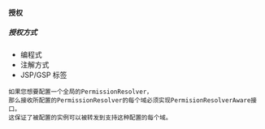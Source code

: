 #### 授权

##### 授权方式

- 编程式
- 注解方式
- JSP/GSP 标签

```text
如果您想要配置一个全局的PermissionResolver，
那么接收所配置的PermissionResolver的每个域必须实现PermisionResolverAware接口。
这保证了被配置的实例可以被转发到支持这种配置的每个域。
```